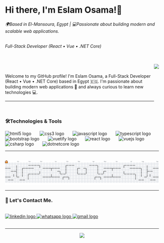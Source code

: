 <h1 align="left">Hi there, I'm Eslam Osama!👋</h1> <h6 align="left">🌍<i>Based in El-Mansoura, Egypt |</i> 💻<i>Passionate about building modern and scalable web applications.</i></h6> <h6 align="left">Full-Stack Developer (React • Vue • .NET Core)</h6>
<br clear="both"/>
<img align="right" height="150" src="https://media.giphy.com/media/v1.Y2lkPTc5MGI3NjExMjY1OTRob3pzYWh5ZDJldXA2eGdwN2N5b2poM25pc2VoeGJ1eWltOCZlcD12MV9naWZzX3NlYXJjaCZjdD1n/jBOOXxSJfG8kqMxT11/giphy.gif" />
<p align="left"> <br/> Welcome to my GitHub profile! I'm Eslam Osama, a Full-Stack Developer (React • Vue • .NET Core) based in Egypt 🇪🇬. I'm passionate about building modern web applications 🚀 and always curious to learn new technologies 💻.</p> <hr/> <br clear="both"/>
 <h3 align="left">🛠️Technologies & Tools</h3> <div align="left"> <img src="https://cdn.jsdelivr.net/gh/devicons/devicon/icons/html5/html5-original.svg" height="40" alt="html5 logo" /> <img width="20" /> <img src="https://cdn.jsdelivr.net/gh/devicons/devicon/icons/css3/css3-original.svg" height="40" alt="css3 logo" /> <img width="20" /> <img src="https://cdn.jsdelivr.net/gh/devicons/devicon/icons/javascript/javascript-original.svg" height="40" alt="javascript logo" /> <img width="20" /> <img src="https://cdn.jsdelivr.net/gh/devicons/devicon/icons/typescript/typescript-original.svg" height="40" alt="typescript logo" /> <img width="20" /> <img src="https://cdn.jsdelivr.net/gh/devicons/devicon/icons/bootstrap/bootstrap-original.svg" height="40" alt="bootstrap logo" /> <img width="20" /> <img src="https://cdn.jsdelivr.net/gh/devicons/devicon/icons/vuetify/vuetify-original.svg" height="40" alt="vuetify logo" /> <img width="20" /> <img src="https://cdn.jsdelivr.net/gh/devicons/devicon/icons/react/react-original.svg" height="40" alt="react logo" /> <img width="20" /> <img src="https://cdn.jsdelivr.net/gh/devicons/devicon/icons/vuejs/vuejs-original.svg" height="40" alt="vuejs logo" /> <img width="20" /> <img src="https://cdn.jsdelivr.net/gh/devicons/devicon/icons/csharp/csharp-original.svg" height="40" alt="csharp logo" /> <img width="20" /> <img src="https://cdn.jsdelivr.net/gh/devicons/devicon/icons/dotnetcore/dotnetcore-original.svg" height="40" alt="dotnetcore logo" /> </div> <hr/> <br clear="both"> <picture> <source media="(prefers-color-scheme: dark)" srcset="https://raw.githubusercontent.com/eslam-osamaa/eslam-osamaa/output/pacman-contribution-graph-dark.svg"> <source media="(prefers-color-scheme: light)" srcset="https://raw.githubusercontent.com/eslam-osamaa/eslam-osamaa/output/pacman-contribution-graph.svg"> <img alt="pacman contribution graph" src="https://raw.githubusercontent.com/eslam-osamaa/eslam-osamaa/output/pacman-contribution-graph.svg"> </picture> <hr/> <h3>🤝 Let's Contact Me.</h3> <br clear="both"/> <div align="left"> <a href="https://linkedin.com/in/esllam-osama" target="_blank"> <img src="https://img.shields.io/static/v1?message=Linked%20In&logo=linkedin&label=&color=0077B5&logoColor=white&labelColor=&style=for-the-badge" height="30" alt="linkedin logo" /> </a> <a href="https://wa.link/dcbbie" target="_blank"> <img src="https://img.shields.io/static/v1?message=Whatsapp&logo=whatsapp&label=&color=25D366&logoColor=white&labelColor=&style=for-the-badge" height="30" alt="whatsapp logo" /> </a> <a href="mailto:esllam.work@gmail.com" target="_blank"> <img src="https://img.shields.io/static/v1?message=Gmail&logo=gmail&label=&color=D14836&logoColor=white&labelColor=&style=for-the-badge" height="30" alt="gmail logo" /> </a> </div> <br clear="both"/> <div align="center"> <hr/> <img src="https://visitor-badge.laobi.icu/badge?page_id=eslam-osamaa.eslam-osamaa&left_color=cornflowerblue&right_color=blue" /> </div>
